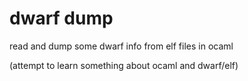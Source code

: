 # dwarf dump
read and dump some dwarf info from elf files in ocaml

(attempt to learn something about ocaml and dwarf/elf)
